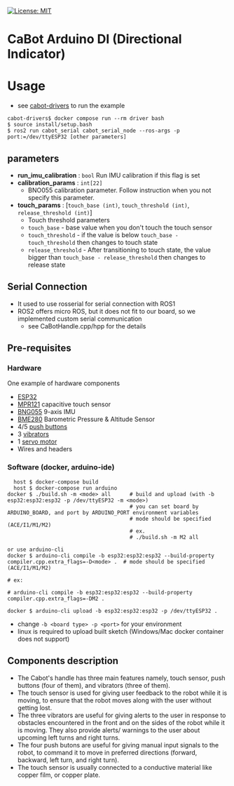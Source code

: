 [![License: MIT](https://img.shields.io/badge/License-MIT-yellow.svg)](https://opensource.org/licenses/MIT)

# CaBot Arduino DI (Directional Indicator)

# Usage
- see [cabot-drivers](https://github.com/CMU-cabot/cabot-drivers/tree/main/cabot_serial) to run the example
```
cabot-drivers$ docker compose run --rm driver bash
$ source install/setup.bash
$ ros2 run cabot_serial cabot_serial_node --ros-args -p port:=/dev/ttyESP32 [other parameters]
```

## parameters

- **run_imu_calibration** : `bool` Run IMU calibration if this flag is set
- **calibration_params** : `int[22]`
  - BNO055 calibration parameter. Follow instruction when you not specify this parameter.
- **touch_params** : [`touch_base (int)`, `touch_threshold (int)`, `release_threshold (int)`]
  - Touch threshold parameters
  - `touch_base` - base value when you don't touch the touch sensor
  - `touch_threshold` - if the value is below `touch_base - touch_threshold` then changes to touch state
  - `release_threshold` - After transitioning to touch state, the value bigger than `touch_base - release_threshold` then changes to release state


## Serial Connection

- It used to use rosserial for serial connection with ROS1
- ROS2 offers micro ROS, but it does not fit to our board, so we implemented custom serial communication
  - see CaBotHandle.cpp/hpp for the details

## Pre-requisites

### Hardware

One example of hardware components

- [ESP32](https://www.espressif.com/en/products/devkits)
- [MPR121](https://www.adafruit.com/product/1982) capacitive touch sensor
- [BNG055](https://www.adafruit.com/product/2472) 9-axis IMU
- [BME280](https://www.adafruit.com/product/2652) Barometric Pressure & Altitude Sensor
- 4/5 [push buttons](https://www.adafruit.com/product/4183)
- 3 [vibrators](https://www.sparkfun.com/products/17590)
- 1 [servo motor](https://kondo-robot.com/product/krs-3304r2-ics)
- Wires and headers

### Software (docker, arduino-ide)

```
  host $ docker-compose build
  host $ docker-compose run arduino
docker $ ./build.sh -m <mode> all      # build and upload (with -b esp32:esp32:esp32 -p /dev/ttyESP32 -m <mode>)
                                       # you can set board by ARDUINO_BOARD, and port by ARDUINO_PORT environment variables
                                       # mode should be specified (ACE/I1/M1/M2)
                                       # ex.
                                       # ./build.sh -m M2 all

or use arduino-cli
docker $ arduino-cli compile -b esp32:esp32:esp32 --build-property compiler.cpp.extra_flags=-D<mode> .  # mode should be specified (ACE/I1/M1/M2)
                                                                                                        # ex:
                                                                                                        # arduino-cli compile -b esp32:esp32:esp32 --build-property compiler.cpp.extra_flags=-DM2 .

docker $ arduino-cli upload -b esp32:esp32:esp32 -p /dev/ttyESP32 .
```
- change `-b <board type> -p <port>` for your environment
- linux is required to upload built sketch (Windows/Mac docker container does not support)


## Components description

- The Cabot's handle has three main features namely, touch sensor, push buttons (four of them), and vibrators (three of them).
- The touch sensor is used for giving user feedback to the robot while it is moving, to ensure that the robot moves along with the user without getting lost.
- The three vibrators are useful for giving alerts to the user in response to obstacles encountered in the front and on the sides of the robot while it is moving. They also provide alerts/ warnings to the user about upcoming left turns and right turns.
- The four push butons are useful for giving manual input signals to the robot, to command it to move in preferred directions (forward, backward, left turn, and right turn).
- The touch sensor is usually connected to a conductive material like copper film, or copper plate.
